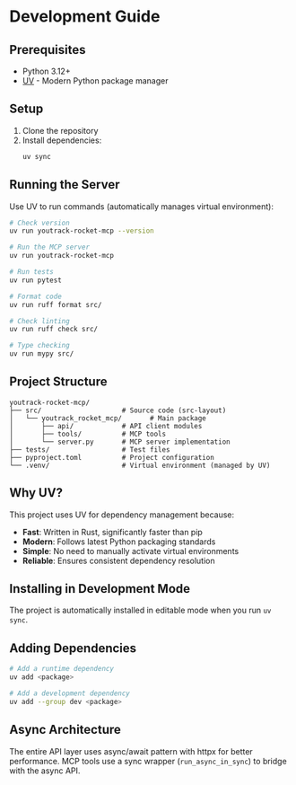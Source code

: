 # Development Guide

## Prerequisites

- Python 3.12+
- [UV](https://github.com/astral-sh/uv) - Modern Python package manager

## Setup

1. Clone the repository
2. Install dependencies:
   ```bash
   uv sync
   ```

## Running the Server

Use UV to run commands (automatically manages virtual environment):

```bash
# Check version
uv run youtrack-rocket-mcp --version

# Run the MCP server
uv run youtrack-rocket-mcp

# Run tests
uv run pytest

# Format code
uv run ruff format src/

# Check linting
uv run ruff check src/

# Type checking
uv run mypy src/
```

## Project Structure

```
youtrack-rocket-mcp/
├── src/                    # Source code (src-layout)
│   └── youtrack_rocket_mcp/       # Main package
│       ├── api/            # API client modules
│       ├── tools/          # MCP tools
│       └── server.py       # MCP server implementation
├── tests/                  # Test files
├── pyproject.toml          # Project configuration
└── .venv/                  # Virtual environment (managed by UV)
```

## Why UV?

This project uses UV for dependency management because:
- **Fast**: Written in Rust, significantly faster than pip
- **Modern**: Follows latest Python packaging standards
- **Simple**: No need to manually activate virtual environments
- **Reliable**: Ensures consistent dependency resolution

## Installing in Development Mode

The project is automatically installed in editable mode when you run `uv sync`.

## Adding Dependencies

```bash
# Add a runtime dependency
uv add <package>

# Add a development dependency
uv add --group dev <package>
```

## Async Architecture

The entire API layer uses async/await pattern with httpx for better performance.
MCP tools use a sync wrapper (`run_async_in_sync`) to bridge with the async API.